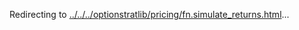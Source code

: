 Redirecting to
[../../../optionstratlib/pricing/fn.simulate_returns.html](../../../optionstratlib/pricing/fn.simulate_returns.html)\...
